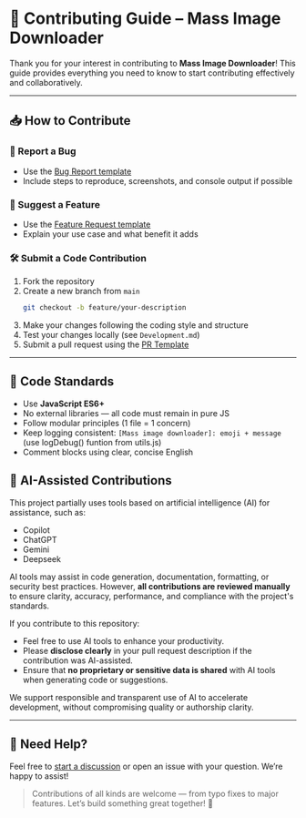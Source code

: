 # 🤝 Contributing Guide – Mass Image Downloader

Thank you for your interest in contributing to **Mass Image Downloader**!
This guide provides everything you need to know to start contributing effectively and collaboratively.

---

## 📥 How to Contribute

### 🐛 Report a Bug

- Use the [Bug Report template](.github/ISSUE_TEMPLATE/bug_report.md)
- Include steps to reproduce, screenshots, and console output if possible

### 🌟 Suggest a Feature

- Use the [Feature Request template](.github/ISSUE_TEMPLATE/feature_request.md)
- Explain your use case and what benefit it adds

### 🛠 Submit a Code Contribution

1. Fork the repository
2. Create a new branch from `main`
   ```bash
   git checkout -b feature/your-description
   ```
3. Make your changes following the coding style and structure
4. Test your changes locally (see `Development.md`)
5. Submit a pull request using the [PR Template](.github/PULL_REQUEST_TEMPLATE.md)

---

## 📐 Code Standards

- Use **JavaScript ES6+**
- No external libraries — all code must remain in pure JS
- Follow modular principles (1 file = 1 concern)
- Keep logging consistent: `[Mass image downloader]: emoji + message` (use logDebug() funtion from utils.js)
- Comment blocks using clear, concise English

## 🤖 AI-Assisted Contributions 

This project partially uses tools based on artificial intelligence (AI) for assistance, such as: 

- Copilot 
- ChatGPT 
- Gemini 
- Deepseek 

AI tools may assist in code generation, documentation, formatting, or security best practices. 
However, **all contributions are reviewed manually** to ensure clarity, accuracy, performance, and compliance with the project's standards. 

If you contribute to this repository: 

- Feel free to use AI tools to enhance your productivity. 
- Please **disclose clearly** in your pull request description if the contribution was AI-assisted. 
- Ensure that **no proprietary or sensitive data is shared** with AI tools when generating code or suggestions. 

We support responsible and transparent use of AI to accelerate development, without compromising quality or authorship clarity. 

---

## 💬 Need Help?

Feel free to [start a discussion](https://github.com/del-Pacifico/mass-image-downloader/discussions) or open an issue with your question. We’re happy to assist!

> Contributions of all kinds are welcome — from typo fixes to major features. Let’s build something great together! 🚀
